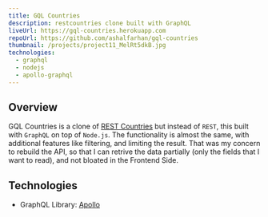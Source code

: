 ```yaml
---
title: GQL Countries
description: restcountries clone built with GraphQL
liveUrl: https://gql-countries.herokuapp.com
repoUrl: https://github.com/ashalfarhan/gql-countries
thumbnail: /projects/project11_MelRt5dkB.jpg
technologies:
  - graphql
  - nodejs
  - apollo-graphql
---
```


## Overview

GQL Countries is a clone of [REST Countries](https://restcountries.com/) but instead of `REST`, this built with `GraphQL` on top of `Node.js`. The functionality is almost the same, with additional features like filtering, and limiting the result. That was my concern to rebuild the API, so that I can retrive the data partially (only the fields that I want to read), and not bloated in the Frontend Side.

## Technologies

- GraphQL Library: [Apollo](https://www.apollographql.com/)
